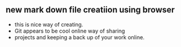 ## new mark down file creatiion using browser

* this is nice way of creating.
* Git appears to be cool online way of sharing
* projects and keeping a back up of your work online.

